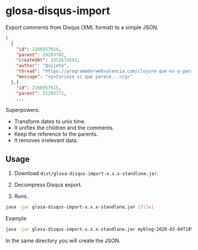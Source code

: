 # glosa-disqus-import

Export comments from Disqus (XML format) to a simple JSON.

``` json
[
  {
    "id": 2166957614,
    "parent": 29293782,
    "createdAt": 1352672642,
    "author": "Quijote",
    "thread": "https://programadorwebvalencia.com/clojure-que-es-y-para-que-sirve/",
    "message": "<p>Curioso sí que parece...</p>"
  },{
    "id": 2166957615,
    "parent": 51293771,
    ...
```

Superpowers:

- Transform dates to unix time.
- It unifies the children and the comments.
- Keep the reference to the parents.
- It removes irrelevant data.

## Usage

1) Download `dist/glosa-disqus-import-x.x.x-standlone.jar`.

2) Decompress Disqus export.

3) Runs.

``` bash
java -jar glosa-disqus-import-x.x.x-standlone.jar [file]
```

Example

``` bash
java -jar glosa-disqus-import-x.x.x-standlone.jar myblog-2020-03-04T18%3A36%3A47.800594-all.xml
```

In the same directory you will create the JSON.
